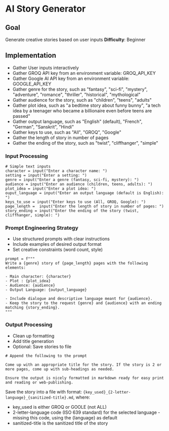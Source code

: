 # AI Story Generator

## Goal

Generate creative stories based on user inputs
**Difficulty**: Beginner

## Implementation

- Gather User inputs interactively
- Gather GROQ API key from an environment variable: GROQ_API_KEY
- Gather Google AI API key from an environment variable: GOOGLE_API_KEY
- Gather genre for the story, such as "fantasy", "sci-fi", "mystery", "adventure", "romance", "thriller", "historical", "mythological"
- Gather audience for the story, such as "children", "teens", "adults"
- Gather plot idea, such as "a bedtime story about funny bunny", "a tech idea by a teenager who became a billionaire even before teens are passed"
- Gather output language, such as "English" (default), "French", "German", "Sanskrit", "Hindi"
- Gather keys to use, such as "All", "GROQ", "Google"
- Gather the length of story in number of pages
- Gather the ending of the story, such as "twist", "cliffhanger", "simple"

### Input Processing

```markup
# Simple text inputs
character = input("Enter a character name: ")
setting = input("Enter a setting: ")
genre = input("Enter a genre (fantasy, sci-fi, mystery): ")
audience = input("Enter an audience (children, teens, adults): ")
plot_idea = input("Enter a plot idea: ")
ouput_language = input("Enter an output language (default is English): ")
keys_to_use = input("Enter keys to use (All, GROQ, Google): ")  
page_length =  input("Enter the length of story in number of pages: ")
story_ending = input("Enter the ending of the story (twist, cliffhanger, simple): ")
```

### Prompt Engineering Strategy

- Use structured prompts with clear instructions
- Include examples of desired output format
- Set creative constraints (word count, style)

```markup
prompt = f"""
Write a {genre} story of {page_length} pages with the following elements:

- Main character: {character}
- Plot : {plot_idea}
- Audience: {audience}
- Output Language: {output_language}

- Include dialogue and descriptive language meant for {audience}.
- Keep the story to the request {genre} and {audience} with an ending matching {story_ending}.
"""
```

### Output Processing

- Clean up formatting
- Add title generation
- Optional: Save stories to file

```markup
# Append the following to the prompt

Come up with an appropriate title for the story. If the story is 2 or more pages, come up with sub-headings as needed.

Ensure the output is nicely formatted in markdown ready for easy print and reading or web-publishing.
```

Save the story into a file with format: `{key_used}_{2-letter-language}_{sanitized-title}.md`, where:

- key_used is either GROQ or GOOLE (not ALL)
- 2-letter-language code (ISO 639 standard) for the selected language - missing this code, using the {language} as default
- sanitized-title is the sanitized title of the story
